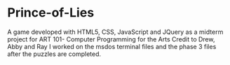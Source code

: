 # Prince-of-Lies
A game developed with HTML5, CSS, JavaScript and JQuery as a midterm project for ART 101- Computer Programming for the Arts
Credit to Drew, Abby and Ray 
I worked on the msdos terminal files and the phase 3 files after the puzzles are completed.
